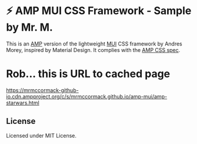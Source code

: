 # ⚡ AMP MUI CSS Framework - Sample by Mr. M.

This is an [AMP](https://www.ampproject.org) version of the lightweight [MUI](https://www.muicss.com/) CSS framework by Andres Morey, inspired by Material Design. It complies with the  [AMP CSS spec](https://www.ampproject.org/docs/design/responsive/style_pages).


# Rob... this is URL to cached page
https://mrmccormack-github-io.cdn.ampproject.org/c/s/mrmccormack.github.io/amp-mui/amp-starwars.html



## License

Licensed under MIT License.
